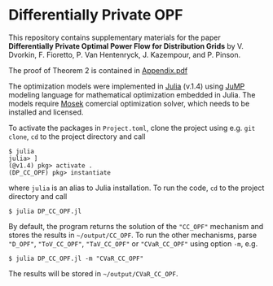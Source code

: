# Differentially Private OPF

This repository contains supplementary materials for the paper __Differentially Private Optimal Power Flow for Distribution Grids__ by V. Dvorkin, F. Fioretto, P. Van Hentenryck, J. Kazempour, and P. Pinson.

The proof of Theorem 2 is contained in [Appendix.pdf](https://github.com/wdvorkin/differentially_private_OPF/blob/master/Appendix.pdf)

The optimization models were implemented in [Julia](https://juliacomputing.com/products/juliapro) (v.1.4) using [JuMP](https://github.com/JuliaOpt/JuMP.jl) modeling language for mathematical optimization embedded in Julia. The models require [Mosek](https://www.mosek.com) comercial optimization solver, which needs to be installed and licensed. 

To activate the packages in ```Project.toml```, clone the project using e.g. ```git clone```, ```cd``` to the project directory and call
```
$ julia 
julia> ]
(@v1.4) pkg> activate .
(DP_CC_OPF) pkg> instantiate
```

where ```julia``` is an alias to Julia installation. To run the code, ```cd``` to the project directory and call
```
$ julia DP_CC_OPF.jl
```

By default, the program returns the solution of the ```"CC_OPF"``` mechanism and stores the results in ```~/output/CC_OPF```. To run the other mechanisms, parse ```"D_OPF"```, ```"ToV_CC_OPF"```, ```"TaV_CC_OPF"``` or ```"CVaR_CC_OPF"``` using option ```-m```, e.g. 
```
$ julia DP_CC_OPF.jl -m "CVaR_CC_OPF"
```
The results will be stored in ```~/output/CVaR_CC_OPF```. 
